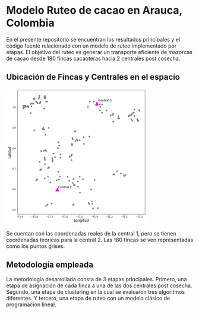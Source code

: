 # Modelo Ruteo de cacao en Arauca, Colombia
En el presente repositorio se encuentran los resultados principales y el código fuente relacionado con un modelo de ruteo implementado por etapas. El objetivo del ruteo es generar un transporte eficiente de mazorcas de cacao desde 180 fincas cacaoteras hacia 2 centrales post cosecha.
## Ubicación de Fincas y Centrales en el espacio

![](ImDOC/UbFyC.png)

Se cuentan con las coordenadas reales de la central 1, pero se tienen coordenadas teóricas para la central 2. Las 180 fincas se ven representadas como los puntos grises.

## Metodología empleada
La metodología desarrollada consta de 3 etapas principales. Primero, una etapa de asignación de cada finca a una de las dos centrales post cosecha. Segundo, una etapa de clustering en la cual se evaluaron tres algoritmos diferentes. Y tercero, una etapa de ruteo con un modelo clásico de programación lineal.
